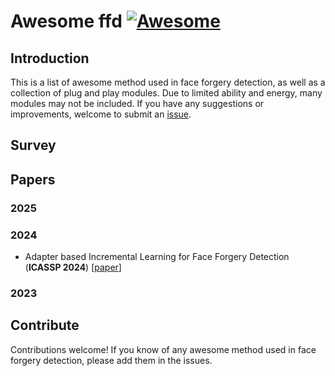 # Awesome ffd [![Awesome](https://awesome.re/badge.svg)](https://awesome.re)


## Introduction

This is a list of awesome method used in face forgery detection, as well as a collection of plug and play modules. Due to limited ability and energy, many modules may not be included. If you have any suggestions or improvements, welcome to submit an [issue](https://github.com/chessxu/awesome-ffd/issues).

## Survey




## Papers

### 2025

### 2024
- Adapter based Incremental Learning for Face Forgery Detection (**ICASSP 2024**) [[paper](https://ieeexplore.ieee.org/abstract/document/10446543)]

### 2023


## Contribute

Contributions welcome! If you know of any awesome method used in face forgery detection, please add them in the issues.
